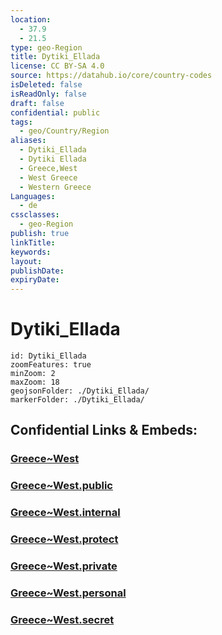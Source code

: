 ```yaml
---
location:
  - 37.9
  - 21.5
type: geo-Region
title: Dytiki_Ellada
license: CC BY-SA 4.0
source: https://datahub.io/core/country-codes
isDeleted: false
isReadOnly: false
draft: false
confidential: public
tags:
  - geo/Country/Region
aliases:
  - Dytiki_Ellada
  - Dytiki Ellada
  - Greece,West
  - West Greece
  - Western Greece
Languages:
  - de
cssclasses:
  - geo-Region
publish: true
linkTitle:
keywords:
layout:
publishDate:
expiryDate:
---
```


# Dytiki_Ellada

```leaflet
id: Dytiki_Ellada
zoomFeatures: true 
minZoom: 2 
maxZoom: 18
geojsonFolder: ./Dytiki_Ellada/
markerFolder: ./Dytiki_Ellada/
```


## Confidential Links & Embeds: 

### [Greece~West](/_Standards/Earth/Continent/Europe/Europe~South/Greece/Regions-Greek/Greece~West.md) 

### [Greece~West.public](/_public/Earth/Continent/Europe/Europe~South/Greece/Regions-Greek/Greece~West.public.md) 

### [Greece~West.internal](/_internal/Earth/Continent/Europe/Europe~South/Greece/Regions-Greek/Greece~West.internal.md) 

### [Greece~West.protect](/_protect/Earth/Continent/Europe/Europe~South/Greece/Regions-Greek/Greece~West.protect.md) 

### [Greece~West.private](/_private/Earth/Continent/Europe/Europe~South/Greece/Regions-Greek/Greece~West.private.md) 

### [Greece~West.personal](/_personal/Earth/Continent/Europe/Europe~South/Greece/Regions-Greek/Greece~West.personal.md) 

### [Greece~West.secret](/_secret/Earth/Continent/Europe/Europe~South/Greece/Regions-Greek/Greece~West.secret.md)

